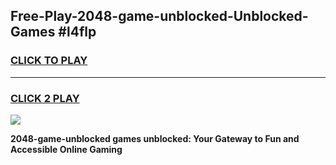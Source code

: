 
## Free-Play-2048-game-unblocked-Unblocked-Games #l4flp
<h3>
<a href="https://news.freeplayer.one?title=2048-game-unblocked&ref=8M">CLICK TO PLAY</a></h3>
<hr>

<h3>
<a href="https://news.freeplayer.one?title=2048-game-unblocked&ref=8M">CLICK 2 PLAY</a>
  
</h3>

<a href="https://news.freeplayer.one?title=2048-game-unblocked&ref=8M"><img src="https://clearcache.store/games.png"></a>


**2048-game-unblocked games unblocked: Your Gateway to Fun and Accessible Online Gaming**
